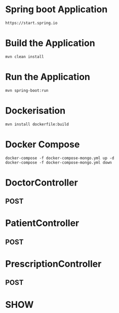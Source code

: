 # Spring boot Application
```
https://start.spring.io
```
# Build the Application
```
mvn clean install 
```

# Run the Application
```
mvn spring-boot:run 
```
# Dockerisation
```
mvn install dockerfile:build
```
# Docker Compose
```
docker-compose -f docker-compose-mongo.yml up -d
docker-compose -f docker-compose-mongo.yml down
```
# DoctorController
## POST

# PatientController
## POST

# PrescriptionController

## POST

# SHOW 